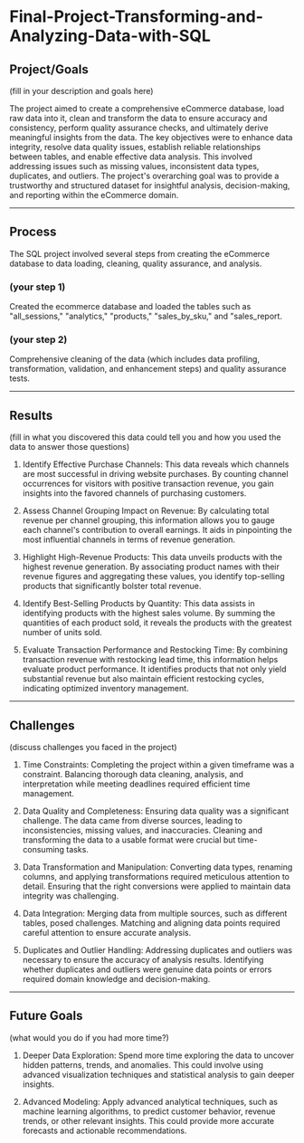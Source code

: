 # Final-Project-Transforming-and-Analyzing-Data-with-SQL

## Project/Goals
(fill in your description and goals here)


The project aimed to create a comprehensive eCommerce database, load raw data into it, clean and transform the data to ensure accuracy and consistency, perform quality assurance checks, and ultimately derive meaningful insights from the data. The key objectives were to enhance data integrity, resolve data quality issues, establish reliable relationships between tables, and enable effective data analysis. This involved addressing issues such as missing values, inconsistent data types, duplicates, and outliers. The project's overarching goal was to provide a trustworthy and structured dataset for insightful analysis, decision-making, and reporting within the eCommerce domain.

-------------------

## Process

The SQL project involved several steps from creating the eCommerce database to data loading, cleaning, quality assurance, and analysis.

### (your step 1)


Created the ecommerce database and loaded the tables such as "all_sessions," "analytics," "products," "sales_by_sku," and "sales_report.


### (your step 2)


Comprehensive cleaning of the data (which includes data profiling, transformation, validation, and enhancement steps) and quality assurance tests.

----------------------

## Results
(fill in what you discovered this data could tell you and how you used the data to answer those questions)

1.	Identify Effective Purchase Channels: This data reveals which channels are most successful in driving website purchases. By counting channel occurrences for visitors with positive transaction revenue, you gain insights into the favored channels of purchasing customers.

2.	Assess Channel Grouping Impact on Revenue: By calculating total revenue per channel grouping, this information allows you to gauge each channel's contribution to overall earnings. It aids in pinpointing the most influential channels in terms of revenue generation.

3.	Highlight High-Revenue Products: This data unveils products with the highest revenue generation. By associating product names with their revenue figures and aggregating these values, you identify top-selling products that significantly bolster total revenue.

4.	Identify Best-Selling Products by Quantity: This data assists in identifying products with the highest sales volume. By summing the quantities of each product sold, it reveals the products with the greatest number of units sold.

5.	Evaluate Transaction Performance and Restocking Time: By combining transaction revenue with restocking lead time, this information helps evaluate product performance. It identifies products that not only yield substantial revenue but also maintain efficient restocking cycles, indicating optimized inventory management.

-----------------------

## Challenges 
(discuss challenges you faced in the project)

1.  Time Constraints: Completing the project within a given timeframe was a constraint. Balancing thorough data cleaning, analysis, and interpretation while meeting deadlines required efficient time management.

2.  Data Quality and Completeness: Ensuring data quality was a significant challenge. The data came from diverse sources, leading to inconsistencies, missing values, and inaccuracies. Cleaning and transforming the data to a usable format were crucial but time-consuming tasks.

3.  Data Transformation and Manipulation: Converting data types, renaming columns, and applying transformations required meticulous attention to detail. Ensuring that the right conversions were applied to maintain data integrity was challenging.

4.  Data Integration: Merging data from multiple sources, such as different tables, posed challenges. Matching and aligning data points required careful attention to ensure accurate analysis.

5.  Duplicates and Outlier Handling: Addressing duplicates and outliers was necessary to ensure the accuracy of analysis results. Identifying whether duplicates and outliers were genuine data points or errors required domain knowledge and decision-making.

---------------------------

## Future Goals
(what would you do if you had more time?)

1.  Deeper Data Exploration: Spend more time exploring the data to uncover hidden patterns, trends, and anomalies. This could involve using advanced visualization techniques and statistical analysis to gain deeper insights.

2.  Advanced Modeling: Apply advanced analytical techniques, such as machine learning algorithms, to predict customer behavior, revenue trends, or other relevant insights. This could provide more accurate forecasts and actionable recommendations.

